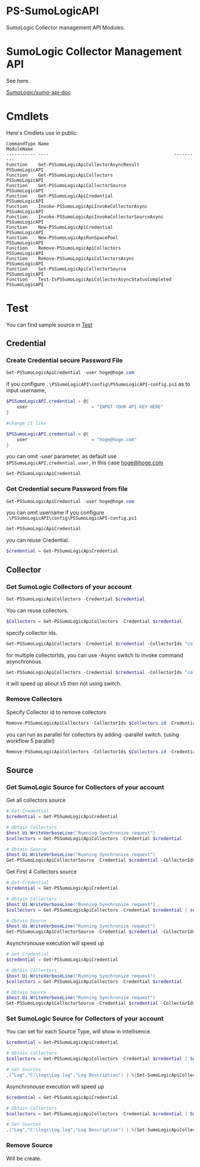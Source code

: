 PS-SumoLogicAPI
==========

SumoLogic Collector management API Modules.

# SumoLogic Collector Management API

See here.

[SumoLogic/sumo-api-doc](https://github.com/SumoLogic/sumo-api-doc/wiki/collector-management-api)

# Cmdlets

Here's Cmdlets use in public

```text
CommandType Name                                               ModuleName    
----------- ----                                               ----------    
Function    Get-PSSumoLogicApiCollectorAsyncResult             PSSumoLogicAPI
Function    Get-PSSumoLogicApiCollectors                       PSSumoLogicAPI
Function    Get-PSSumoLogicApiCollectorSource                  PSSumoLogicAPI
Function    Get-PSSumoLogicApiCredential                       PSSumoLogicAPI
Function    Invoke-PSSumoLogicApiInvokeCollectorAsync          PSSumoLogicAPI
Function    Invoke-PSSumoLogicApiInvokeCollectorSourceAsync    PSSumoLogicAPI
Function    New-PSSumoLogicApiCredential                       PSSumoLogicAPI
Function    New-PSSumoLogicApiRunSpacePool                     PSSumoLogicAPI
Function    Remove-PSSumoLogicApiCollectors                    PSSumoLogicAPI
Function    Remove-PSSumoLogicApiCollectorsAsync               PSSumoLogicAPI
Function    Set-PSSumoLogicApiCollectorSource                  PSSumoLogicAPI
Function    Test-IsPSSumoLogicApiCollectorAsyncStatusCompleted PSSumoLogicAPI
```

# Test

You can find sample source in [Test](https://github.com/guitarrapc/PS-SumoLogicAPI/tree/master/Test)

## Credential

### Create Credential secure Password File

```PowerShell
Get-PSSumoLogicApiCredential -user hoge@hoge.com
```

if you configure ```.\PSSumoLogicAPI\config\PSSumoLogicAPI-config.ps1``` as to input username, 

```PowerShell
$PSSumoLogicAPI.credential = @{
    user                        = "INPUT YOUR API KEY HERE"
}

#change it like

$PSSumoLogicAPI.credential = @{
    user                        = "hoge@hoge.com"
}

```
you can omit -user parameter, as default use ```$PSSumoLogicAPI.credential.user```, in this case hoge@hoge.com

```PowerShell
Get-PSSumoLogicApiCredential
```


### Get Credential secure Password from file

```PowerShell
Get-PSSumoLogicApiCredential -user hoge@hoge.com
```

you can omit username if you configure ```.\PSSumoLogicAPI\config\PSSumoLogicAPI-config.ps1```

```PowerShell
Get-PSSumoLogicApiCredential
```

you can reuse Credential.

```PowerShell
$credential = Get-PSSumoLogicApiCredential
```


## Collector

### Get SumoLogic Collectors of your account

```PowerShell
Get-PSSumoLogicApiCollectors -Credential $credential
```

You can reuse collectors.

```PowerShell
$Collectors = Get-PSSumoLogicApiCollectors -Credential $credential
```

specify collector ids.
```PowerShell
Get-PSSumoLogicApiCollectors -Credential $credential -CollectorIds "collectorId"
```

for multiple collectorIds, you can use -Async switch to invoke command asynchronous.

```PowerShell
Get-PSSumoLogicApiCollectors -Credential $credential -CollectorIds "collectorId" -Async
```

it will speed up about x5 then not using switch.

### Remove Collectors

Specify Collector id to remove collectors

```PowerShell
Remove-PSSumoLogicApiCollectors -CollectorIds $Collectors.id -Credential $credential
```

you can run as parallel for collectors by adding -parallel switch. (using workflow 5 parallel)
```PowerShell
Remove-PSSumoLogicApiCollectors -CollectorIds $Collectors.id -Credential $credential -Async
```

## Source

### Get SumoLogic Source for Collectors of your account

Get all collectors source
```PowerShell
# Get Credential
$credential = Get-PSSumoLogicApiCredential

# Obtain Collectors
$host.Ui.WriteVerboseLine("Running Synchronize request")
$collectors = Get-PSSumoLogicApiCollectors -Credential $credential

# Obtain Source
$host.Ui.WriteVerboseLine("Running Synchronize request")
Get-PSSumoLogicApiCollectorSource -Credential $credential -CollectorIds $collectors.id
```

Get First 4 Collectors source

```PowerShell
# Get Credential
$credential = Get-PSSumoLogicApiCredential

# Obtain Collectors
$host.Ui.WriteVerboseLine("Running Synchronize request")
$collectors = Get-PSSumoLogicApiCollectors -Credential $credential | select -First 4

# Obtain Source
$host.Ui.WriteVerboseLine("Running Synchronize request")
Get-PSSumoLogicApiCollectorSource -Credential $credential -CollectorIds $collectors.id
```

Asynchronouse execution will speed up

```PowerShell
# Get Credential
$credential = Get-PSSumoLogicApiCredential

# Obtain Collectors
$host.Ui.WriteVerboseLine("Running Synchronize request")
$collectors = Get-PSSumoLogicApiCollectors -Credential $credential

# Obtain Source
$host.Ui.WriteVerboseLine("Running Synchronize request")
Get-PSSumoLogicApiCollectorSource -Credential $credential -CollectorIds $collectors.id -Async
```

### Set SumoLogic Source for Collectors of your account

You can set for each Source Type, will show in intellisence.
```PowerShell
$credential = Get-PSSumoLogicApiCredential

# Obtain Collectors
$collectors = Get-PSSumoLogicApiCollectors -Credential $credential | Select -First 2

# Set Sources
,("Log","C:\logs\Log.log","Log Description") | %{Set-SumoLogicApiCollectorSource -CollectorIds $Collectors.Id -pathExpression $_[1] -name $_[0] -sourceType LocalFile -category $_[0] -description $_[2] -Credential $credential}
```

Asynchronouse execution will speed up

```PowerShell
$credential = Get-PSSumoLogicApiCredential

# Obtain Collectors
$collectors = Get-PSSumoLogicApiCollectors -Credential $credential | Select -First 2

# Set Sources
,("Log","C:\logs\Log.log","Log Description") | %{Set-SumoLogicApiCollectorSource -CollectorIds $Collectors.Id -pathExpression $_[1] -name $_[0] -sourceType LocalFile -category $_[0] -description $_[2] -Credential $credential -Async}
```

### Remove Source

Will be create.